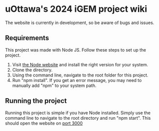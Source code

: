 # uOttawa's 2024 iGEM project wiki

The website is currently in development, so be aware of bugs and issues.

## Requirements

This project was made with Node JS. Follow these steps to set up the project.
1. Visit [the Node website](https://nodejs.org/en/download) and install the right version for your system.
2. Clone the directory.
3. Using the command line, navigate to the root folder for this project.
4. Run "npm install".
If you get an error message, you may need to manually add "npm" to your system path.

## Running the project

Running this project is simple if you have Node installed. Simply use the command line to navigate to the root directory and run "npm start". This should open the website on [port 3000](http://localhost:3000/)
